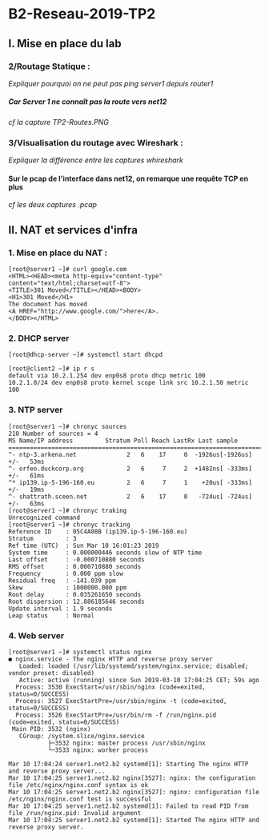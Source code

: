 # B2-Reseau-2019-TP2

## I. Mise en place du lab

 ### 2/Routage Statique : 
 

  *Expliquer pourquoi on ne peut pas ping server1 depuis router1*
  ##### Car Server 1 ne connaît pas la route vers net12


 *cf la capture TP2-Routes.PNG*

  ### 3/Visualisation du routage avec Wireshark :
   
   *Expliquer la différence entre les captures whireshark*
    
   #### Sur le pcap de l'interface dans net12, on remarque une requête TCP en plus
   
   
   *cf les deux captures .pcap*

## II. NAT et services d'infra

 ### 1. Mise en place du NAT :


``` 
[root@server1 ~]# curl google.com
<HTML><HEAD><meta http-equiv="content-type" content="text/html;charset=utf-8">
<TITLE>301 Moved</TITLE></HEAD><BODY>
<H1>301 Moved</H1>
The document has moved
<A HREF="http://www.google.com/">here</A>.
</BODY></HTML> 
```


### 2. DHCP server

```
[root@dhcp-server ~]# systemctl start dhcpd
```

```
[root@client2 ~]# ip r s
default via 10.2.1.254 dev enp0s8 proto dhcp metric 100
10.2.1.0/24 dev enp0s8 proto kernel scope link src 10.2.1.50 metric 100
```


 ### 3. NTP server

```
[root@server1 ~]# chronyc sources
210 Number of sources = 4
MS Name/IP address         Stratum Poll Reach LastRx Last sample
===============================================================================
^- ntp-3.arkena.net              2   6    17     0  -1926us[-1926us] +/-   53ms
^- orfeo.duckcorp.org            2   6     7     2  +1482ns[ -333ms] +/-   61ms
^* ip139.ip-5-196-160.eu         2   6     7     1    +20us[ -333ms] +/-   19ms
^- shattrath.sceen.net           2   6    17     0   -724us[ -724us] +/-   63ms
[root@server1 ~]# chronyc traking
Unrecognized command
[root@server1 ~]# chronyc tracking
Reference ID    : 05C4A08B (ip139.ip-5-196-160.eu)
Stratum         : 3
Ref time (UTC)  : Sun Mar 10 16:01:23 2019
System time     : 0.000000446 seconds slow of NTP time
Last offset     : -0.000710880 seconds
RMS offset      : 0.000710880 seconds
Frequency       : 0.000 ppm slow
Residual freq   : -141.039 ppm
Skew            : 1000000.000 ppm
Root delay      : 0.035261650 seconds
Root dispersion : 12.886185646 seconds
Update interval : 1.9 seconds
Leap status     : Normal
```


 ### 4. Web server

```
[root@server1 ~]# systemctl status nginx
● nginx.service - The nginx HTTP and reverse proxy server
   Loaded: loaded (/usr/lib/systemd/system/nginx.service; disabled; vendor preset: disabled)
   Active: active (running) since Sun 2019-03-10 17:04:25 CET; 59s ago
  Process: 3530 ExecStart=/usr/sbin/nginx (code=exited, status=0/SUCCESS)
  Process: 3527 ExecStartPre=/usr/sbin/nginx -t (code=exited, status=0/SUCCESS)
  Process: 3526 ExecStartPre=/usr/bin/rm -f /run/nginx.pid (code=exited, status=0/SUCCESS)
 Main PID: 3532 (nginx)
   CGroup: /system.slice/nginx.service
           ├─3532 nginx: master process /usr/sbin/nginx
           └─3533 nginx: worker process

Mar 10 17:04:24 server1.net2.b2 systemd[1]: Starting The nginx HTTP and reverse proxy server...
Mar 10 17:04:25 server1.net2.b2 nginx[3527]: nginx: the configuration file /etc/nginx/nginx.conf syntax is ok
Mar 10 17:04:25 server1.net2.b2 nginx[3527]: nginx: configuration file /etc/nginx/nginx.conf test is successful
Mar 10 17:04:25 server1.net2.b2 systemd[1]: Failed to read PID from file /run/nginx.pid: Invalid argument
Mar 10 17:04:25 server1.net2.b2 systemd[1]: Started The nginx HTTP and reverse proxy server.
```

